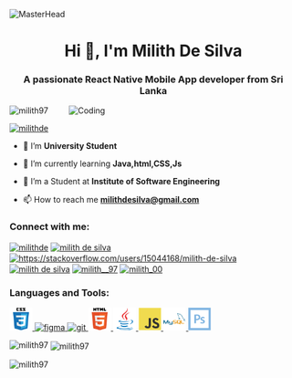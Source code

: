 ![MasterHead](https://raw.githubusercontent.com/halfrost/halfrost/master/icons/header_.png)
<h1 align="center">Hi 👋, I'm Milith De Silva</h1>
<h3 align="center">A passionate React Native Mobile App developer from Sri Lanka</h3>
<img align="right" alt="Coding" width="400" src="https://cdn.dribbble.com/users/1162077/screenshots/3848914/programmer.gif">

<p align="left"> <img src="https://komarev.com/ghpvc/?username=milith97&label=Profile%20views&color=0e75b6&style=flat" alt="milith97" /> </p>

<p align="left"> <a href="https://twitter.com/milithde" target="blank"><img src="https://img.shields.io/twitter/follow/milithde?logo=twitter&style=for-the-badge" alt="milithde" /></a> </p>

- 🔭 I’m **University Student**

- 🌱 I’m currently learning **Java,html,CSS,Js**

- 👯 I’m a Student at **Institute of Software Engineering**

- 📫 How to reach me **milithdesilva@gmail.com**

<h3 align="left">Connect with me:</h3>
<p align="left">
<a href="https://twitter.com/milithde" target="blank"><img align="center" src="https://raw.githubusercontent.com/rahuldkjain/github-profile-readme-generator/master/src/images/icons/Social/twitter.svg" alt="milithde" height="30" width="40" /></a>
<a href="https://linkedin.com/in/milith de silva" target="blank"><img align="center" src="https://raw.githubusercontent.com/rahuldkjain/github-profile-readme-generator/master/src/images/icons/Social/linked-in-alt.svg" alt="milith de silva" height="30" width="40" /></a>
<a href="https://stackoverflow.com/users/https://stackoverflow.com/users/15044168/milith-de-silva" target="blank"><img align="center" src="https://raw.githubusercontent.com/rahuldkjain/github-profile-readme-generator/master/src/images/icons/Social/stack-overflow.svg" alt="https://stackoverflow.com/users/15044168/milith-de-silva" height="30" width="40" /></a>
<a href="https://fb.com/milith de silva" target="blank"><img align="center" src="https://raw.githubusercontent.com/rahuldkjain/github-profile-readme-generator/master/src/images/icons/Social/facebook.svg" alt="milith de silva" height="30" width="40" /></a>
<a href="https://instagram.com/milith__97" target="blank"><img align="center" src="https://raw.githubusercontent.com/rahuldkjain/github-profile-readme-generator/master/src/images/icons/Social/instagram.svg" alt="milith__97" height="30" width="40" /></a>
<a href="https://dribbble.com/milith_00" target="blank"><img align="center" src="https://raw.githubusercontent.com/rahuldkjain/github-profile-readme-generator/master/src/images/icons/Social/dribbble.svg" alt="milith_00" height="30" width="40" /></a>
</p>

<h3 align="left">Languages and Tools:</h3>
<p align="left"> <a href="https://www.w3schools.com/css/" target="_blank" rel="noreferrer"> <img src="https://raw.githubusercontent.com/devicons/devicon/master/icons/css3/css3-original-wordmark.svg" alt="css3" width="40" height="40"/> </a> <a href="https://www.figma.com/" target="_blank" rel="noreferrer"> <img src="https://www.vectorlogo.zone/logos/figma/figma-icon.svg" alt="figma" width="40" height="40"/> </a> <a href="https://git-scm.com/" target="_blank" rel="noreferrer"> <img src="https://www.vectorlogo.zone/logos/git-scm/git-scm-icon.svg" alt="git" width="40" height="40"/> </a> <a href="https://www.w3.org/html/" target="_blank" rel="noreferrer"> <img src="https://raw.githubusercontent.com/devicons/devicon/master/icons/html5/html5-original-wordmark.svg" alt="html5" width="40" height="40"/> </a> <a href="https://www.java.com" target="_blank" rel="noreferrer"> <img src="https://raw.githubusercontent.com/devicons/devicon/master/icons/java/java-original.svg" alt="java" width="40" height="40"/> </a> <a href="https://developer.mozilla.org/en-US/docs/Web/JavaScript" target="_blank" rel="noreferrer"> <img src="https://raw.githubusercontent.com/devicons/devicon/master/icons/javascript/javascript-original.svg" alt="javascript" width="40" height="40"/> </a> <a href="https://www.mysql.com/" target="_blank" rel="noreferrer"> <img src="https://raw.githubusercontent.com/devicons/devicon/master/icons/mysql/mysql-original-wordmark.svg" alt="mysql" width="40" height="40"/> </a> <a href="https://www.photoshop.com/en" target="_blank" rel="noreferrer"> <img src="https://raw.githubusercontent.com/devicons/devicon/master/icons/photoshop/photoshop-line.svg" alt="photoshop" width="40" height="40"/> </a> </p>

<p><img align="left" src="https://github-readme-stats.vercel.app/api/top-langs?username=milith97&show_icons=true&locale=en&layout=compact" alt="milith97" /></p>

<p>&nbsp;<img align="center" src="https://github-readme-stats.vercel.app/api?username=milith97&show_icons=true&locale=en" alt="milith97" /></p>

<p><img align="center" src="https://github-readme-streak-stats.herokuapp.com/?user=milith97&" alt="milith97" /></p>

